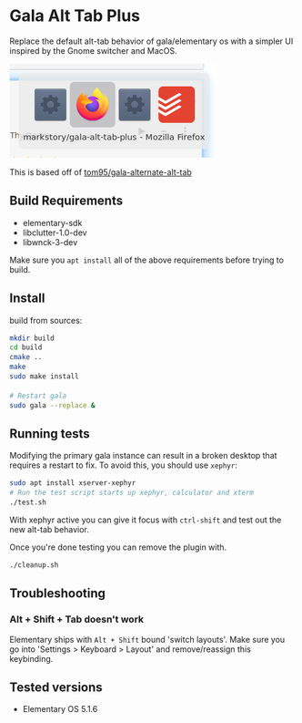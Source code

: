 # Gala Alt Tab Plus

Replace the default alt-tab behavior of gala/elementary os with a simpler UI
inspired by the Gnome switcher and MacOS.

![](./example.png)

This is based off of [tom95/gala-alternate-alt-tab](https://github.com/tom95/gala-alternate-alt-tab)

## Build Requirements

* elementary-sdk
* libclutter-1.0-dev
* libwnck-3-dev

Make sure you `apt install` all of the above requirements before trying to build.

## Install

build from sources:

```bash
mkdir build
cd build
cmake ..
make
sudo make install

# Restart gala
sudo gala --replace &
```

## Running tests

Modifying the primary gala instance can result in a broken desktop that requires a restart to fix.
To avoid this, you should use `xephyr`:

```bash
sudo apt install xserver-xephyr
# Run the test script starts up xephyr, calculator and xterm
./test.sh
```

With xephyr active you can give it focus with `ctrl-shift` and test out the new alt-tab behavior.

Once you're done testing you can remove the plugin with.

```bash
./cleanup.sh
```

## Troubleshooting

### Alt + Shift + Tab doesn't work

Elementary ships with `Alt + Shift` bound 'switch layouts'. Make sure you go
into 'Settings > Keyboard > Layout' and remove/reassign this keybinding.

## Tested versions

* Elementary OS 5.1.6
